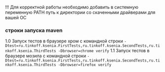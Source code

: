 !!! Для корректной работы необходимо добавить в системную переменную PATH путь к директории со скаченными драйверами для вашей ОС

### строки запуска maven
1.0 Запуск тестов в браузере хром с командной строки 
``` -Dtest=ru.tinkoff.ksenia.FirstTests,ru.tinkoff.ksenia.SecondTests,ru.tinkoff.ksenia.ThirdTests -Dbrowser=chrome verify ```
1.1 Запуск тестов в браузере мозила с командной строки 
``` -Dtest=ru.tinkoff.ksenia.FirstTests,ru.tinkoff.ksenia.SecondTests,ru.tinkoff.ksenia.ThirdTests -Dbrowser=firefox verify ```
